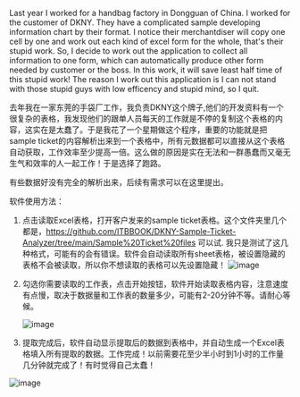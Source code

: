Last year I worked for a handbag factory in Dongguan of China. I worked for the customer of DKNY. They have a complicated sample developing information chart by their format. I notice their merchantdiser will copy one cell by one and work out each kind of excel form for the whole, that's their stupid work. So, I decide to work out the application to collect all information to one form, which can automatically produce other form needed by customer or the boss. In this work, it will save least half time of this stupid work! The reason I work out this application is I can not stand with those stupid guys with low efficency and stupid mind, so I quit.


去年我在一家东莞的手袋厂工作，我负责DKNY这个牌子,他们的开发资料有一个很复杂的表格，我发现他们的跟单人员每天的工作就是不停的复制这个表格的内容，这实在是太蠢了。于是我花了一个星期做这个程序，重要的功能就是把sample ticket的内容解析出来到一个表格中，所有元数据都可以直接从这个表格自动获取，工作效率至少提高一倍。这么做的原因是实在无法和一群愚蠢而又毫无生气和效率的人一起工作！于是选择了跑路。


有些数据好没有完全的解析出来，后续有需求可以在这里提出。

软件使用方法：

1. 点击读取Excel表格，打开客户发来的sample ticket表格。这个文件夹里几个都是，https://github.com/ITBBOOK/DKNY-Sample-Ticket-Analyzer/tree/main/Sample%20Ticket%20files 可以试.
   我只是测试了这几种格式，可能有的会有错误。软件会自动读取所有sheet表格，被设置隐藏的表格不会被读取，所以你不想读取的表格可以先设置隐藏！
![image](https://github.com/ITBBOOK/DKNY-Sample-Ticket-Analyzer/assets/58942695/40290f6e-81a5-4638-97a7-0bdbfc7115a8)

3. 勾选你需要读取的工作表，点击开始按钮，软件开始读取表格内容，注意速度有点慢，取决于数据量和工作表的数量多少，可能有2-20分钟不等。请耐心等候。

   ![image](https://github.com/ITBBOOK/DKNY-Sample-Ticket-Analyzer/assets/58942695/f710be4d-b613-4744-a1fd-f1a0cbb0d224)

4. 提取完成后，软件自动显示提取后的数据到表格中，并自动生成一个Excel表格填入所有提取的数据。工作完成！以前需要花至少半小时到1小时的工作量几分钟就完成了！有时觉得自己太蠢！

 ![image](https://github.com/ITBBOOK/DKNY-Sample-Ticket-Analyzer/assets/58942695/f12c8f71-36c4-4e38-8511-9ab9a989ddc3)
